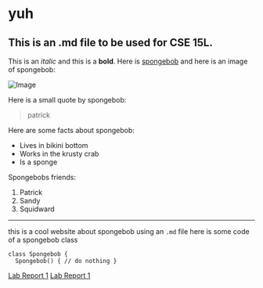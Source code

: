 # yuh
## This is an .md file to be used for CSE 15L.

This is an *italic* and this is a **bold**. Here is [spongebob](https://en.wikipedia.org/wiki/SpongeBob_SquarePants) and here is an image of spongebob:
 
![Image](https://m.media-amazon.com/images/I/71rFbRB3fLL._AC_SX425_.jpg)

Here is a small quote by spongebob:
> patrick

Here are some facts about spongebob:
* Lives in bikini bottom
* Works in the krusty crab
* Is a sponge

Spongebobs friends:
1. Patrick
2. Sandy
3. Squidward

---

this is a cool website about spongebob using an `.md` file
here is some code of a spongebob class
```
class Spongebob {
  Spongebob() { // do nothing }
```

[Lab Report 1](lab-report-1-week-2.html)
[Lab Report 1](https://marcopared.github.io/cse15l-lab-reports/lab-report-1-week-2.html)
